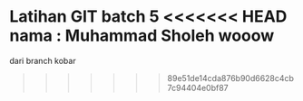 Latihan GIT batch 5
<<<<<<< HEAD
nama : Muhammad Sholeh
wooow
=======
dari branch kobar
>>>>>>> 89e51de14cda876b90d6628c4cb7c94404e0bf87
